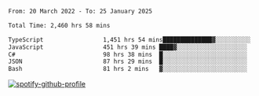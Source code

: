 <!--START_SECTION:waka-->

```txt
From: 20 March 2022 - To: 25 January 2025

Total Time: 2,460 hrs 58 mins

TypeScript                 1,451 hrs 54 mins██████████████▓░░░░░░░░░░   59.00 %
JavaScript                 451 hrs 39 mins ████▓░░░░░░░░░░░░░░░░░░░░   18.35 %
C#                         98 hrs 38 mins  █░░░░░░░░░░░░░░░░░░░░░░░░   04.01 %
JSON                       87 hrs 29 mins  █░░░░░░░░░░░░░░░░░░░░░░░░   03.56 %
Bash                       81 hrs 2 mins   ▓░░░░░░░░░░░░░░░░░░░░░░░░   03.29 %
```

<!--END_SECTION:waka-->
[![spotify-github-profile](https://spotify-github-profile.vercel.app/api/view?uid=c00zprrvy9xiloa9qnco3hmng&cover_image=true&theme=novatorem&show_offline=false&background_color=121212&bar_color=53b14f&bar_color_cover=false)](https://spotify-github-profile.vercel.app/api/view?uid=c00zprrvy9xiloa9qnco3hmng&redirect=true)



